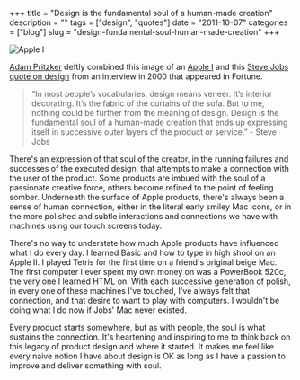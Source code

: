 +++
title = "Design is the fundamental soul of a human-made creation"
description = ""
tags = ["design", "quotes"]
date = "2011-10-07"
categories = ["blog"]
slug = "design-fundamental-soul-human-made-creation"
+++



  <div class="screenshot"><img src="//media.konigi.com/notebook/apple1.jpg" alt="Apple I" /></div>
<p><a href="http://adam-pritzker.com/post/11099896089/in-most-peoples-vocabularies-design-means">Adam Pritzker</a> deftly combined this image of an <a href="http://en.wikipedia.org/wiki/Apple_I">Apple I</a> and this <a href="http://money.cnn.com/magazines/fortune/fortune_archive/2000/01/24/272277/">Steve Jobs quote on design</a> from an interview in 2000 that appeared in Fortune.</p>
<blockquote><p>“In most people’s vocabularies, design means veneer. It’s interior decorating. It’s the fabric of the curtains of the sofa. But to me, nothing could be further from the meaning of design. Design is the fundamental soul of a human-made creation that ends up expressing itself in successive outer layers of the product or service.” - Steve Jobs</p></blockquote>
<p>There's an expression of that soul of the creator, in the running failures and successes of the executed design, that attempts to make a connection with the user of the product. Some products are imbued with the soul of a passionate creative force, others become refined to the point of feeling somber. Underneath the surface of Apple products, there's always been a sense of human connection, either in the literal early smiley Mac icons, or in the more polished and subtle interactions and connections we have with machines using our touch screens today. </p>
<p>There's no way to understate how much Apple products have influenced what I do every day. I learned Basic and how to type in high shool on an Apple II. I played Tetris for the first time on a friend's original beige Mac. The first computer I ever spent my own money on was a PowerBook 520c, the very one I learned HTML on. With each successive generation of polish, in every one of these machines I've touched, I've always felt that connection, and that desire to want to play with computers. I wouldn't be doing what I do now if Jobs' Mac never existed. </p>
<p>Every product starts somewhere, but as with people, the soul is what sustains the connection. It's heartening and inspiring to me to think back on this legacy of product design and where it started. It makes me feel like every naive notion I have about design is OK as long as I have a passion to improve and deliver something with soul.</p>
    
  
